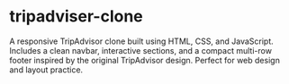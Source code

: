 # tripadviser-clone
 A responsive TripAdvisor clone built using HTML, CSS, and JavaScript. Includes a clean navbar, interactive sections, and a compact multi-row footer inspired by the original TripAdvisor design. Perfect for web design and layout practice.
